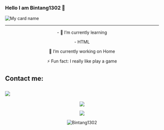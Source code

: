 ### Hello I am Bintang1302 👋 

![My card name](https://cardivo.vercel.app/api?name=Bintang1302&description=Hi,%20i%27m%20a%20Bintang1302%20and%20i%20am%2016%20y.o.%20Nice%20to%20meet%20you%20%F0%9F%91%8B&image=https://avatars.githubusercontent.com/u/93582939?v=4)

------
  
<p align='center'>
- 🌱 I’m currently learning
</p>
<p align='center'>
   - HTML
</p>
<p align='center'>
🔭 I’m currently working on Home
</p>
<p align='center'>
   ⚡ Fun fact: I really like play a game
 </p>
 
 ## Contact me: 
![](https://discord.c99.nl/widget/theme-1/881796102142185504.png)
 ------
<p align="center"><a href="https://github.com/Bintang1302"><img src="https://github-readme-stats.vercel.app/api?username=Bintang1302&show_icons=true&theme=tokyonight"></a></p>
<p align="center">
  <a href="https://github.com/Bintang1302"><img src="https://github-readme-stats.vercel.app/api/top-langs?username=Bintang1302&bg_color=30,e96443,904e95&title_color=fff&text_color=fff&hide_border=true&show_icons=true&layout=compact" /></a>
</p>

<p align="center"> <img src="https://github-readme-streak-stats.herokuapp.com/?user=Bintang1302&" alt="Bintang1302" /></p>
